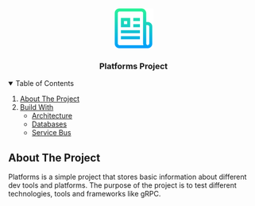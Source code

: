<!-- PROJECT LOGO -->
<br />
<p align="center">
  <img src="images/logo.png" alt="Logo" width="80" height="80">
  <h3 align="center">Platforms Project</h3>
</p>

<!-- TABLE OF CONTENTS -->
<details open="open">
  <summary>Table of Contents</summary>
  <ol>
    <li><a href="#about-the-project">About The Project</a></li>
    <li>
      <a href="#build">Build With</a>
      <ul>
        <li><a href="#arch">Architecture</a></li>
      </ul>
      <ul>
        <li><a href="#db">Databases</a></li>
      </ul>
      <ul>
        <li><a href="#sb">Service Bus</a></li>
      </ul>
    </li>
  </ol>
</details>


<!-- ABOUT THE PROJECT -->
## About The Project
Platforms is a simple project that stores basic information about different dev tools and platforms.
The purpose of the project is to test different technologies, tools and frameworks like gRPC.
